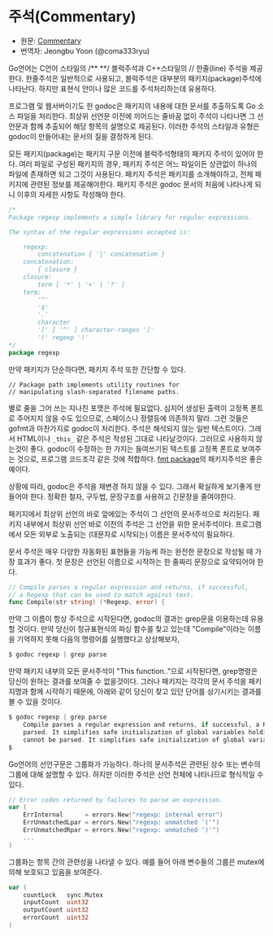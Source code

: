 # 주석(Commentary)

* 원문: [Commentary](https://golang.org/doc/effective_go.html#commentary)
* 번역자: Jeongbu Yoon (@coma333ryu)


Go언어는 C언어 스타일의 /\** \**/ 블럭주석과 C++스타일의 // 한줄(line) 주석을 제공한다. 한줄주석은 일반적으로 사용되고, 블럭주석은 대부분의 패키지(package)주석에 나타난다. 하지만 표현식 안이나 많은 코드를 주석처리하는데 유용하다.

프로그램 및 웹서버이기도 한 godoc은 패키지의 내용에 대한 문서를 추출하도록 Go 소스 파일을 처리한다. 최상위 선언문 이전에 끼어드는 줄바꿈 없이 주석이 나타나면 그 선언문과 함께 추출되어 해당 항목의 설명으로 제공된다. 이러한 주석의 스타일과 유형은 godoc이 만들어내는 문서의 질을 결정하게 된다.

모든 패키지(package)는 패키지 구문 이전에 블럭주석형태의 패키지 주석이 있어야 한다. 여러 파일로 구성된 패키지의 경우, 패키지 주석은 어느 파일이든 상관없이 하나의 파일에 존재하면 되고 그것이 사용된다. 패키지 주석은 패키지를 소개해야하고, 전체 패키지에 관련된 정보를 제공해야한다. 패키지 주석은 godoc 문서의 처음에 나타나게 되니 이후의 자세한 사항도 작성해야 한다.

```go
/*
Package regexp implements a simple library for regular expressions.

The syntax of the regular expressions accepted is:

    regexp:
        concatenation { '|' concatenation }
    concatenation:
        { closure }
    closure:
        term [ '*' | '+' | '?' ]
    term:
        '^'
        '$'
        '.'
        character
        '[' [ '^' ] character-ranges ']'
        '(' regexp ')'
*/
package regexp
```

만약 패키지가 단순하다면, 패키지 주석 또한 간단할 수 있다.

```
// Package path implements utility routines for
// manipulating slash-separated filename paths.
```

별로 줄을 그어 쓰는 지나친 포맷은 주석에 필요없다. 심지어 생성된 출력이 고정폭 폰트로 주어지지 않을 수도 있으므로, 스페이스나 정렬등에 의존하지 말라. 그런 것들은 gofmt과 마찬가지로 godoc이 처리한다. 주석은 해석되지 않는 일반 텍스트이다. 그래서 HTML이나 `_this_` 같은 주석은 작성된 그대로 나타날것이다. 그러므로 사용하지 않는것이 좋다. godoc이 수정하는 한 가지는 들여쓰기된 텍스트를 고정폭 폰트로 보여주는 것으로, 프로그램 코드조각 같은 것에 적합하다. [fmt package](https://golang.org/pkg/fmt/)의 패키지주석은 좋은 예이다.

상황에 따라, godoc은 주석을 재변경 하지 않을 수 있다. 그래서 확실하게 보기좋게 만들어야 한다. 정확한 철자, 구두법, 문장구조를 사용하고 긴문장을 줄여야한다.

패키지에서 최상위 선언의 바로 앞에있는 주석이 그 선언의 문서주석으로 처리된다.
패키지 내부에서 최상위 선언 바로 이전의 주석은 그 선언을 위한 문서주석이다. 프로그램에서 모든 외부로 노출되는 (대문자로 시작되는) 이름은 문서주석이 필요하다.

문서 주석은 매우 다양한 자동화된 표현들을 가능케 하는 완전한 문장으로 작성될 때 가장 효과가 좋다. 첫 문장은 선언된 이름으로 시작하는 한 줄짜리 문장으로 요약되어야 한다.

```go
// Compile parses a regular expression and returns, if successful,
// a Regexp that can be used to match against text.
func Compile(str string) (*Regexp, error) {
```

만약 그 이름이 항상 주석으로 시작된다면, godoc의 결과는 grep문을 이용하는데 유용할 것이다. 만약 당신이 정규표현식의 파싱 함수를 찾고 있는데 "Compile"이라는 이름을 기억하지 못해 다음의 명령어를 실행했다고 상상해보자,

```go
$ godoc regexp | grep parse
```

만약 패키지 내부의 모든 문서주석이 "This function.."으로 시작된다면, grep명령은 당신이 원하는 결과를 보여줄 수 없을것이다. 그러나 패키지는 각각의 문서 주석을 패키지명과 함께 시작하기 때문에, 아래와 같이 당신이 찾고 있던 단어를 상기시키는 결과를 볼 수 있을 것이다.

```go
$ godoc regexp | grep parse
    Compile parses a regular expression and returns, if successful, a Regexp
    parsed. It simplifies safe initialization of global variables holding
    cannot be parsed. It simplifies safe initialization of global variables
$
```

Go언어의 선언구문은 그룹화가 가능하다. 하나의 문서주석은 관련된 상수 또는 변수의 그룹에 대해 설명할 수 있다. 하지만 이러한 주석은 선언 전체에 나타나므로 형식적일 수 있다.

```go
// Error codes returned by failures to parse an expression.
var (
    ErrInternal      = errors.New("regexp: internal error")
    ErrUnmatchedLpar = errors.New("regexp: unmatched '('")
    ErrUnmatchedRpar = errors.New("regexp: unmatched ')'")
    ...
)
```

그룹화는 항목 간의 관련성을 나타낼 수 있다. 예를 들어 아래 변수들의 그룹은 mutex에 의해 보호되고 있음을 보여준다.

```go
var (
    countLock   sync.Mutex
    inputCount  uint32
    outputCount uint32
    errorCount  uint32
)
```
